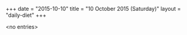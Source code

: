 +++
date = "2015-10-10"
title = "10 October 2015 (Saturday)"
layout = "daily-diet"
+++


\<no entries\>

